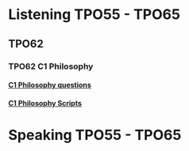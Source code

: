 # Listening TPO55 - TPO65
## TPO62
### TPO62 C1 Philosophy
#### [C1 Philosophy questions](tpo62_c1_questions.md)
#### [C1 Philosophy Scripts](tpo62_c1_script.md)


# Speaking TPO55 - TPO65

